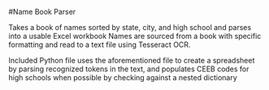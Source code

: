 #Name Book Parser

Takes a book of names sorted by state, city, and high school and parses into a usable Excel workbook
Names are sourced from a book with specific formatting and read to a text file using Tesseract OCR.

Included Python file uses the aforementioned file to create a spreadsheet by parsing recognized tokens in the text,
and populates CEEB codes for high schools when possible by checking against a nested dictionary
